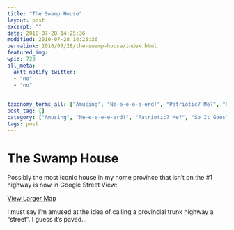 ```yaml
---
title: "The Swamp House"
layout: post
excerpt: ""
date: 2010-07-28 14:25:36
modified: 2010-07-28 14:25:36
permalink: 2010/07/28/the-swamp-house/index.html
featured_img: 
wpid: 723
all_meta: 
  aktt_notify_twitter:
  - "no"
  - "no"
  
  
taxonomy_terms_all: ["Amusing", "Ne-e-e-e-e-erd!", "Patriotic? Me?", "So It Goes"]
post_tag: []
category: ["Amusing", "Ne-e-e-e-e-erd!", "Patriotic? Me?", "So It Goes"]
tags: post
---
```


# The Swamp House

Possibly the most iconic house in my home province that isn’t on the #1 highway is now in Google Street View:

[View Larger Map](http://maps.google.com/maps?f=q&source=embed&hl=en&geocode=&q=Birnie,+Manitoba,+Canada&sll=49.843355,-99.950442&sspn=0.306862,0.617294&ie=UTF8&hq=&hnear=Birnie,+Division+No.+15,+Manitoba,+Canada&ll=50.447203,-99.441183&spn=0.037881,0.077162&t=h&z=14&layer=c&cbll=50.442063,-99.469924&panoid=7r1VQbr3YA2SdykEp58AIQ&cbp=12,268.68,,1,8.72)

I must say I’m amused at the idea of calling a provincial trunk highway a “street”. I guess it’s paved…